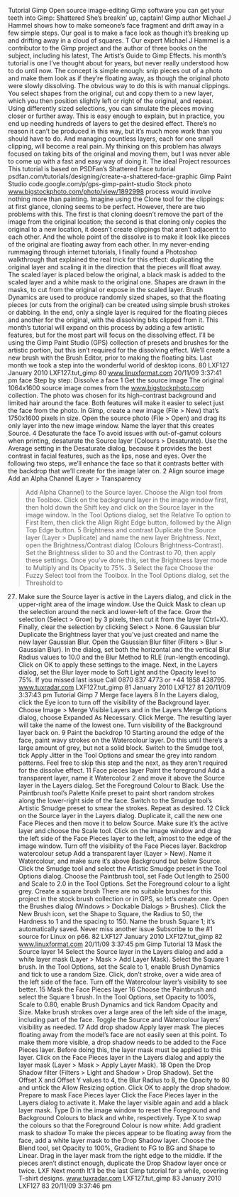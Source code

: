 Tutorial Gimp Open source image-editing
Gimp
software you can get your teeth into
Gimp: Shattered
She’s breakin’ up, captain! Gimp author Michael J Hammel shows how to 
make someone’s face fragment and drift away in a few simple steps.
Our goal is to make a face look as though it’s breaking up
and drifting away in a cloud of squares.
T
Our
expert
Michael J
Hammel
is a contributor to
the Gimp project
and the author of
three books on the
subject, including
his latest, The
Artist’s Guide to
Gimp Effects.
his month’s tutorial is one I’ve thought about for
years, but never really understood how to do until
now. The concept is simple enough: snip pieces out of
a photo and make them look as if they’re floating away, as
though the original photo were slowly dissolving. The obvious
way to do this is with manual clippings. You select shapes
from the original, cut and copy them to a new layer, which you
then position slightly left or right of the original, and repeat.
Using differently sized selections, you can simulate the pieces
moving closer or further away. This is easy enough to explain,
but in practice, you end up needing hundreds of layers to get
the desired effect. There’s no reason it can’t be produced in
this way, but it’s much more work than you should have to do.
And managing countless layers, each for one small clipping,
will become a real pain.
My thinking on this problem has always focused on taking
bits of the original and moving them, but I was never able to
come up with a fast and easy way of doing it. The ideal
Project resources
This tutorial is based on PSDFan’s Shattered Face tutorial 
 psdfan.com/tutorials/designing/create-a-shattered-face-graphic
 Gimp Paint Studio code.google.com/p/gps-gimp-paint-studio
 Stock photo www.bigstockphoto.com/photo/view/1892998
process would involve nothing more than painting. Imagine
using the Clone tool for the clippings: at first glance, cloning
seems to be perfect. However, there are two problems with
this. The first is that cloning doesn’t remove the part of the
image from the original location; the second is that cloning
only copies the original to a new location, it doesn’t create
clippings that aren’t adjacent to each other. And the whole
point of the dissolve is to make it look like pieces of the
original are floating away from each other.
In my never-ending rummaging through internet tutorials,
I finally found a Photoshop walkthrough that explained the
real trick for this effect: duplicating the original layer and
scaling it in the direction that the pieces will float away. The
scaled layer is placed below the original, a black mask is
added to the scaled layer and a white mask to the original
one. Shapes are drawn in the masks, to cut from the original
or expose in the scaled layer. Brush Dynamics are used to
produce randomly sized shapes, so that the floating pieces
(or cuts from the original) can be created using simple brush
strokes or dabbing. In the end, only a single layer is required
for the floating pieces and another for the original, with the
dissolving bits clipped from it.
This month’s tutorial will expand on this process by adding
a few artistic features, but for the most part will focus on the
dissolving effect. I’ll be using the Gimp Paint Studio (GPS)
collection of presets and brushes for the artistic portion, but
this isn’t required for the dissolving effect. We’ll create a new
brush with the Brush Editor, prior to making the floating bits.
Last month we took a step into the wonderful world of desktop icons.
80     LXF127 January 2010
LXF127.tut_gimp 80
www.linuxformat.com
20/11/09 3:37:41 pm
 face
Step by step: Dissolve a face
1
Get the source image
The original 1064x1600 source image comes
from the www.bigstockphoto.com collection.
The photo was chosen for its high-contrast
background and limited hair around the face.
Both features will make it easier to select just
the face from the photo. In Gimp, create a new
image (File > New) that’s 1750x1600 pixels in
size. Open the source photo (File > Open) and
drag its only layer into the new image window.
Name the layer that this creates Source.
4
Desaturate the face
To avoid issues with out-of-gamut colours
when printing, desaturate the Source layer
(Colours > Desaturate). Use the Average
setting in the Desaturate dialog, because it
provides the best contrast in facial features,
such as the lips, nose and eyes. Over the
following two steps, we’ll enhance the face so
that it contrasts better with the backdrop that
we’ll create for the image later on.
2
Align source image
Add an Alpha Channel (Layer > Transparency
> Add Alpha Channel) to the Source layer.
Choose the Align tool from the Toolbox. Click
on the background layer in the image window
first, then hold down the Shift key and click on
the Source layer in the image window. In the
Tool Options dialog, set the Relative To option
to First Item, then click the Align Right Edge
button, followed by the Align Top Edge button.
5
Brightness and contrast
Duplicate the Source layer (Layer > Duplicate)
and name the new layer Brightness. Next,
open the Brightness/Contrast dialog (Colours
> Brightness-Contrast). Set the Brightness
slider to 30 and the Contrast to 70, then apply
these settings. Once you’ve done this, set the
Brightness layer mode to Multiply and its
Opacity to 75%.
3
Select the face
Choose the Fuzzy Select tool from the Toolbox.
In the Tool Options dialog, set the Threshold to
27. Make sure the Source layer is active in the
Layers dialog, and click in the upper-right area
of the image window. Use the Quick Mask to
clean up the selection around the neck and
lower-left of the face. Grow the selection
(Select > Grow) by 3 pixels, then cut it from the
layer (Ctrl+X). Finally, clear the selection by
clicking Select > None.
6
Gaussian blur
Duplicate the Brightness layer that you’ve just
created and name the new layer Gaussian Blur.
Open the Gaussian Blur filter (Filters > Blur >
Gaussian Blur). In the dialog, set both the
horizontal and the vertical Blur Radius values to
10.0 and the Blur Method to RLE (run-length
encoding). Click on OK to apply these settings
to the image. Next, in the Layers dialog, set the
Blur layer mode to Soft Light and the Opacity
level to 75%.
If you missed last issue Call 0870 837 4773 or +44 1858 438795.
www.tuxradar.com
LXF127.tut_gimp 81
January 2010 LXF127     81
20/11/09 3:37:43 pm
Tutorial Gimp
7
Merge face layers
8
In the Layers dialog, click the Eye icon to turn off the visibility of the
Background layer. Choose Image > Merge Visible Layers and in the
Layers Merge Options dialog, choose Expanded As Necessary. Click
Merge. The resulting layer will take the name of the lowest one. Turn
visibility of the Background layer back on.
9
Paint the backdrop
10
Starting around the edge of the face, paint wavy strokes on the
Watercolour layer. Do this until there’s a large amount of grey, but not a
solid block. Switch to the Smudge tool, tick Apply Jitter in the Tool
Options and smear the grey into random patterns. Feel free to skip this
step and the next, as they aren’t required for the dissolve effect.
11
Face pieces layer
Paint the foreground
Add a transparent layer, name it Watercolour 2 and move it above the
Source layer in the Layers dialog. Set the Foreground Colour to Black.
Use the Paintbrush tool’s Palette Knife preset to paint short random
strokes along the lower-right side of the face. Switch to the Smudge
tool’s Artistic Smudge preset to smear the strokes. Repeat as desired.
12
Click on the Source layer in the Layers dialog. Duplicate it, call the new
one Face Pieces and then move it to below Source. Make sure it’s the
active layer and choose the Scale tool. Click on the image window and
drag the left side of the Face Pieces layer to the left, almost to the edge
of the image window. Turn off the visibility of the Face Pieces layer.
Backdrop watercolour setup
Add a transparent layer (Layer > New). Name it Watercolour, and make
sure it’s above Background but below Source. Click the Smudge tool
and select the Artistic Smudge preset in the Tool Options dialog.
Choose the Paintbrush tool, set Fade Out length to 2500 and Scale to
2.0 in the Tool Options. Set the Foreground colour to a light grey.
Create a square brush
There are no suitable brushes for this project in the stock brush
collection or in GPS, so let’s create one. Open the Brushes dialog
(Windows > Dockable Dialogs > Brushes). Click the New Brush icon,
set the Shape to Square, the Radius to 50, the Hardness to 1 and the
spacing to 150. Name the brush Square 1; it’s automatically saved.
Never miss another issue Subscribe to the #1 source for Linux on p66.
82     LXF127 January 2010
LXF127.tut_gimp 82
www.linuxformat.com
20/11/09 3:37:45 pm
Gimp Tutorial
13
Mask the Source layer
14
Select the Source layer in the Layers dialog and add a white layer mask
(Layer > Mask > Add Layer Mask). Select the Square 1 brush. In the Tool
Options, set the Scale to 1, enable Brush Dynamics and tick to use a
random Size. Click, don’t stroke, over a wide area of the left side of the
face. Turn off the Watercolour layer’s visibility to see better.
15
Mask the Face Pieces layer
16
Choose the Paintbrush and select the Square 1 brush. In the Tool
Options, set Opacity to 100%, Scale to 0.80, enable Brush Dynamics
and tick Random Opacity and Size. Make brush strokes over a large area
of the left side of the image, including part of the face. Toggle the Source
and Watercolour layers’ visibility as needed.
17
Add drop shadow
Apply layer mask
The pieces floating away from the model’s face are not easily seen at
this point. To make them more visible, a drop shadow needs to be
added to the Face Pieces layer. Before doing this, the layer mask must
be applied to this layer. Click on the Face Pieces layer in the Layers
dialog and apply the layer mask (Layer > Mask > Apply Layer Mask).
18
Open the Drop Shadow filter (Filters > Light and Shadow > Drop
Shadow). Set the Offset X and Offset Y values to 4, the Blur Radius to 8,
the Opacity to 80 and untick the Allow Resizing option. Click OK to apply
the drop shadow.
Prepare to mask Face Pieces layer
Click the Face Pieces layer in the Layers dialog to activate it. Make the
layer visible again and add a black layer mask. Type D in the image
window to reset the Foreground and Background Colours to black and
white, respectively. Type X to swap the colours so that the Foreground
Colour is now white.
Add gradient mask to shadow
To make the pieces appear to be floating away from the face, add a
white layer mask to the Drop Shadow layer. Choose the Blend tool, set
Opacity to 100%, Gradient to FG to BG and Shape to Linear. Drag in the
layer mask from the right edge to the middle. If the pieces aren’t distinct
enough, duplicate the Drop Shadow layer once or twice. LXF
Next month It’ll be the last Gimp tutorial for a while, covering T-shirt designs.
www.tuxradar.com
LXF127.tut_gimp 83
January 2010 LXF127     83
20/11/09 3:37:46 pm

